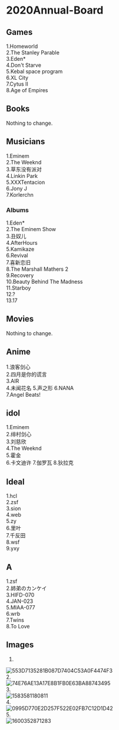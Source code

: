 # 2020Annual-Board

## Games
1.Homeworld  
2.The Stanley Parable  
3.Eden*  
4.Don't Starve  
5.Kebal space program  
6.XL City  
7.Cytus II  
8.Age of Empires  

## Books
Nothing to change.
 
## Musicians
1.Eminem  
2.The Weeknd  
3.草东没有派对  
4.Linkin Park  
5.XXXTentacion  
6.Jony J  
7.Korlerchn  

### Albums
1.Eden*  
2.The Eminem Show  
3.丑奴儿    
4.AfterHours  
5.Kamikaze  
6.Revival   
7.喜新恋旧  
8.The Marshall Mathers 2  
9.Recovery  
10.Beauty Behind The Madness   
11.Starboy  
12.?  
13.17  

## Movies
Nothing to change.

## Anime 
1.浪客剑心   
2.四月是你的谎言    
3.AIR  
4.未闻花名
5.声之形
6.NANA  
7.Angel Beats!

## idol
1.Eminem  
2.绯村剑心  
3.刘慈欣  
4.The Weeknd  
5.霍金  
6.卡文迪许
7.伽罗瓦
8.狄拉克

## Ideal
1.hcl  
2.zsf  
3.sion  
4.web  
5.zy  
6.里叶  
7.千反田  
8.wsf  
9.yxy  

## A
1.zsf  
2.姉弟のカンケイ  
3.HIFD-070  
4.JAN-023  
5.MIAA-077  
6.wrb  
7.Twins  
8.To Love  

## Images
1.   
![553D7135281B087D7404C53A0F4474F3](https://user-images.githubusercontent.com/92503302/197405982-08595f1c-f3fa-4d3b-83f7-2ae51d1803e0.jpg)  
2.  
![74E76AE13A17E8B1FB0E63BA88743495](https://user-images.githubusercontent.com/92503302/197406022-e4106f76-81ac-4650-b63e-d931d88a85f3.jpg)  
3.  
![1583581180811](https://user-images.githubusercontent.com/92503302/197406046-7504a487-8ada-4139-81d9-4586e8985ead.jpg)  
4.  
![0995D770E2D257F522E02FB7C12D1D42](https://user-images.githubusercontent.com/92503302/197406074-8127fdcf-5ee0-492b-9ab1-c3cb151f116e.jpg)  
5.  
![1600352871283](https://user-images.githubusercontent.com/92503302/197406053-00966053-a440-4af9-a28a-3898a8c4b8e3.jpeg)  


